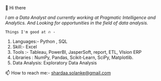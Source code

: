 👋 Hi there

*I am a Data Analyst and currently working at Pragmatic Intelligence and Analytics. And Looking for opportunities in the field of data analysis.*

`Things I'm good at 🔥 -`

1. Languages:- Python , SQL
2. Skill:- Excel
3. Tools :- Tableau, PowerBI, JasperSoft, report, ETL, VIsion ERP
4. Libraries : NumPy, Pandas, Scikit-Learn, SciPy, Matplotlib.
5. Data Analysis: Exploratory Data Analysis


📫 How to reach me:- shardaa.solanke@gmail.com
